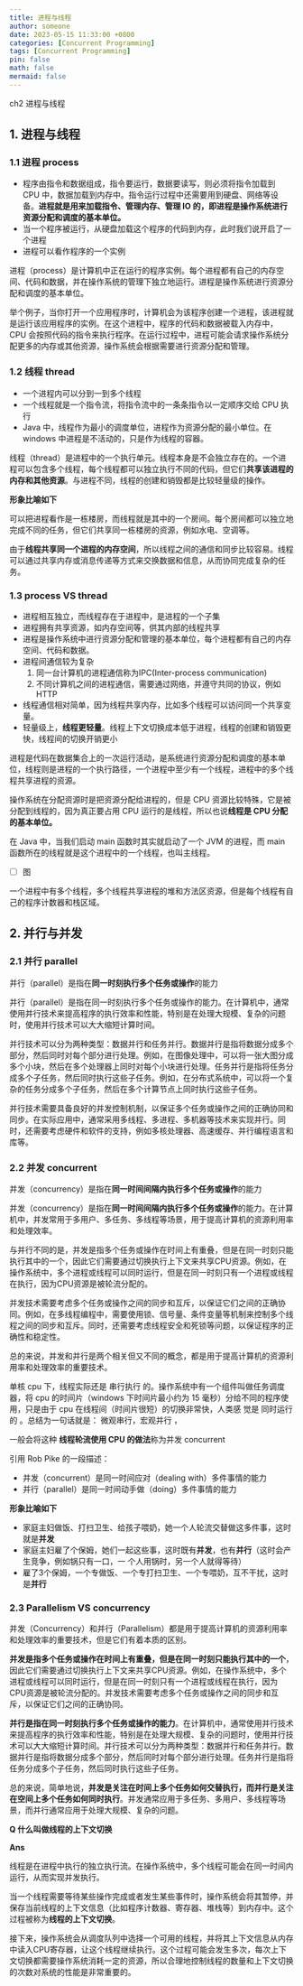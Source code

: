```yaml
---
title: 进程与线程
author: someone
date: 2023-05-15 11:33:00 +0800
categories: [Concurrent Programming]
tags: [Concurrent Programming]
pin: false
math: false
mermaid: false
---
```


ch2 进程与线程

## 1. 进程与线程

### 1.1 进程 process

- 程序由指令和数据组成，指令要运行，数据要读写，则必须将指令加载到 CPU 中，数据加载到内存中。指令运行过程中还需要用到硬盘、网络等设备。**进程就是用来加载指令、管理内存、管理 IO 的，即进程是操作系统进行资源分配和调度的基本单位。**
- 当一个程序被运行，从硬盘加载这个程序的代码到内存，此时我们说开启了一个进程
- 进程可以看作程序的一个实例

进程（process）是计算机中正在运行的程序实例。每个进程都有自己的内存空间、代码和数据，并在操作系统的管理下独立地运行。进程是操作系统进行资源分配和调度的基本单位。

举个例子，当你打开一个应用程序时，计算机会为该程序创建一个进程，该进程就是运行该应用程序的实例。在这个进程中，程序的代码和数据被载入内存中，CPU 会按照代码的指令来执行程序。在运行过程中，进程可能会请求操作系统分配更多的内存或其他资源，操作系统会根据需要进行资源分配和管理。

### 1.2 线程 thread

- 一个进程内可以分到一到多个线程
- 一个线程就是一个指令流，将指令流中的一条条指令以一定顺序交给 CPU 执行
- Java 中，线程作为最小的调度单位，进程作为资源分配的最小单位。在 windows 中进程是不活动的，只是作为线程的容器。

线程（thread）是进程中的一个执行单元。线程本身是不会独立存在的。一个进程可以包含多个线程，每个线程都可以独立执行不同的代码，但它们**共享该进程的内存和其他资源**。与进程不同，线程的创建和销毁都是比较轻量级的操作。

**形象比喻如下**

可以把进程看作是一栋楼房，而线程就是其中的一个房间。每个房间都可以独立地完成不同的任务，但它们共享同一栋楼房的资源，例如水电、空调等。

由于**线程共享同一个进程的内存空间**，所以线程之间的通信和同步比较容易。线程可以通过共享内存或消息传递等方式来交换数据和信息，从而协同完成复杂的任务。

### 1.3 process VS thread

- 进程相互独立，而线程存在于进程中，是进程的一个子集
- 进程拥有共享资源，如内存空间等，供其内部的线程共享
- 进程是操作系统中进行资源分配和管理的基本单位，每个进程都有自己的内存空间、代码和数据。
- 进程间通信较为复杂
    1. 同一台计算机的进程通信称为IPC(Inter-process communication)
    2. 不同计算机之间的进程通信，需要通过网络，并遵守共同的协议，例如HTTP
- 线程通信相对简单，因为线程共享内存，比如多个线程可以访问同一个共享变量。
- 轻量级上，**线程更轻量**。线程上下文切换成本低于进程，线程的创建和销毁更快，线程间的切换开销更小

进程是代码在数据集合上的一次运行活动，是系统进行资源分配和调度的基本单位，线程则是进程的一个执行路径，一个进程中至少有一个线程，进程中的多个线程共享进程的资源。

操作系统在分配资源时是把资源分配给进程的，但是 CPU 资源比较特殊，它是被分配到线程的，因为真正要占用 CPU 运行的是线程，所以也说**线程是 CPU 分配的基本单位。**

在 Java 中，当我们启动 main 函数时其实就启动了一个 JVM 的进程，而 main 函数所在的线程就是这个进程中的一个线程，也叫主线程。

- [ ] 图

一个进程中有多个线程，多个线程共享进程的堆和方法区资源，但是每个线程有自己的程序计数器和栈区域。




## 2. 并行与并发

### 2.1 并行 parallel

并行（parallel）是指在**同一时刻执行多个任务或操作**的能力

并行（parallel）是指在同一时刻执行多个任务或操作的能力。在计算机中，通常使用并行技术来提高程序的执行效率和性能，特别是在处理大规模、复杂的问题时，使用并行技术可以大大缩短计算时间。

并行技术可以分为两种类型：数据并行和任务并行。数据并行是指将数据分成多个部分，然后同时对每个部分进行处理。例如，在图像处理中，可以将一张大图分成多个小块，然后在多个处理器上同时对每个小块进行处理。任务并行是指将任务分成多个子任务，然后同时执行这些子任务。例如，在分布式系统中，可以将一个复杂的任务分成多个子任务，然后在多个计算节点上同时执行这些子任务。

并行技术需要具备良好的并发控制机制，以保证多个任务或操作之间的正确协同和同步。在实际应用中，通常采用多线程、多进程、多机器等技术来实现并行。同时，还需要考虑硬件和软件的支持，例如多核处理器、高速缓存、并行编程语言和库等。

### 2.2 并发 concurrent

并发（concurrency）是指在**同一时间间隔内执行多个任务或操作**的能力

并发（concurrency）是指在**同一时间间隔内执行多个任务或操作**的能力。在计算机中，并发常用于多用户、多任务、多线程等场景，用于提高计算机的资源利用率和处理效率。

与并行不同的是，并发是指多个任务或操作在时间上有重叠，但是在同一时刻只能执行其中的一个，因此它们需要通过切换执行上下文来共享CPU资源。例如，在操作系统中，多个进程或线程可以同时运行，但是在同一时刻只有一个进程或线程在执行，因为CPU资源是被轮流分配的。

并发技术需要考虑多个任务或操作之间的同步和互斥，以保证它们之间的正确协同。例如，在多线程编程中，需要使用锁、信号量、条件变量等机制来控制多个线程之间的同步和互斥。同时，还需要考虑线程安全和死锁等问题，以保证程序的正确性和稳定性。

总的来说，并发和并行是两个相关但又不同的概念，都是用于提高计算机的资源利用率和处理效率的重要技术。

单核 cpu 下，线程实际还是 串行执行 的。操作系统中有一个组件叫做任务调度器，将 cpu 的时间片（windows
下时间片最小约为 15 毫秒）分给不同的程序使用，只是由于 cpu 在线程间（时间片很短）的切换非常快，人类感
觉是 同时运行的 。总结为一句话就是： 微观串行，宏观并行 ，

一般会将这种 **线程轮流使用 CPU 的做法**称为并发 concurrent

引用 Rob Pike 的一段描述：

- 并发（concurrent）是同一时间应对（dealing with）多件事情的能力
- 并行（parallel）是同一时间动手做（doing）多件事情的能力

************形象比喻如下************

- 家庭主妇做饭、打扫卫生、给孩子喂奶，她一个人轮流交替做这多件事，这时就是**并发**
- 家庭主妇雇了个保姆，她们一起这些事，这时既有**并发**，也有**并行**（这时会产生竞争，例如锅只有一口，一
个人用锅时，另一个人就得等待）
- 雇了3个保姆，一个专做饭、一个专打扫卫生、一个专喂奶，互不干扰，这时是**并行**

### 2.3 Parallelism VS concurrency

并发（Concurrency）和并行（Parallelism）都是用于提高计算机的资源利用率和处理效率的重要技术，但是它们有着本质的区别。

**并发是指多个任务或操作在时间上有重叠，但是在同一时刻只能执行其中的一个**，因此它们需要通过切换执行上下文来共享CPU资源。例如，在操作系统中，多个进程或线程可以同时运行，但是在同一时刻只有一个进程或线程在执行，因为CPU资源是被轮流分配的。并发技术需要考虑多个任务或操作之间的同步和互斥，以保证它们之间的正确协同。

**并行是指在同一时刻执行多个任务或操作的能力**。在计算机中，通常使用并行技术来提高程序的执行效率和性能，特别是在处理大规模、复杂的问题时，使用并行技术可以大大缩短计算时间。并行技术可以分为两种类型：数据并行和任务并行。数据并行是指将数据分成多个部分，然后同时对每个部分进行处理。任务并行是指将任务分成多个子任务，然后同时执行这些子任务。

总的来说，简单地说，**并发是关注在时间上多个任务如何交替执行，而并行是关注在空间上多个任务如何同时执行**。并发通常应用于多任务、多用户、多线程等场景，而并行通常应用于处理大规模、复杂的问题。

**Q 什么叫做线程的上下文切换**

**Ans** 

线程是在进程中执行的独立执行流。在操作系统中，多个线程可能会在同一时间内运行，从而实现并发执行。

当一个线程需要等待某些操作完成或者发生某些事件时，操作系统会将其暂停，并保存当前线程的上下文信息（比如程序计数器、寄存器、堆栈等）到内存中。这个过程被称为**线程的上下文切换**。

接下来，操作系统会从调度队列中选择一个可用的线程，并将其上下文信息从内存中读入CPU寄存器，让这个线程继续执行。这个过程可能会发生多次，每次上下文切换都需要操作系统消耗一定的资源，所以合理地控制线程的数量和上下文切换的次数对系统的性能是非常重要的。
